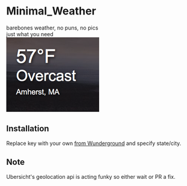 # Minimal_Weather  
barebones weather, no puns, no pics  
just what you need  
![](screenshot.png "screenshot")

## Installation
Replace key with your own [from Wunderground](https://www.wunderground.com/weather/api/) and specify state/city.  

## Note  
Ubersicht's geolocation api is acting funky so either wait or PR a fix.

